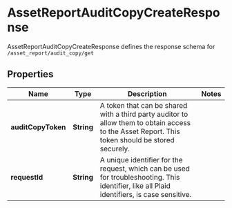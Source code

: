 

# AssetReportAuditCopyCreateResponse

AssetReportAuditCopyCreateResponse defines the response schema for `/asset_report/audit_copy/get`

## Properties

| Name | Type | Description | Notes |
|------------ | ------------- | ------------- | -------------|
|**auditCopyToken** | **String** | A token that can be shared with a third party auditor to allow them to obtain access to the Asset Report. This token should be stored securely. |  |
|**requestId** | **String** | A unique identifier for the request, which can be used for troubleshooting. This identifier, like all Plaid identifiers, is case sensitive. |  |



